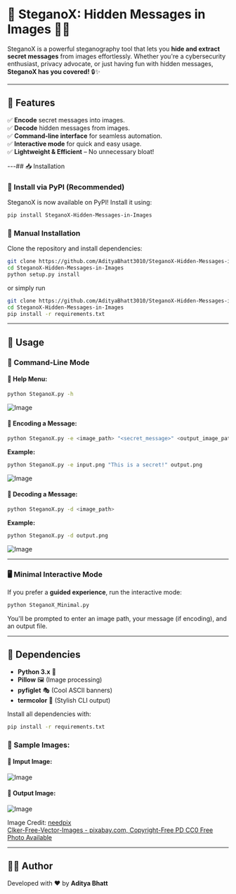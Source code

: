 # 🌟 SteganoX: Hidden Messages in Images 🕵️‍♂️

SteganoX is a powerful steganography tool that lets you **hide and extract secret messages** from images effortlessly. Whether you're a cybersecurity enthusiast, privacy advocate, or just having fun with hidden messages, **SteganoX has you covered!** 🔒✨

---
## 🚀 Features
✅ **Encode** secret messages into images. <br/>
✅ **Decode** hidden messages from images. <br/>
✅ **Command-line interface** for seamless automation. <br/>
✅ **Interactive mode** for quick and easy usage. <br/>
✅ **Lightweight & Efficient** – No unnecessary bloat! <br/>

---## 📥 Installation

### 🔹 Install via PyPI (Recommended)
SteganoX is now available on PyPI! Install it using:
```sh
pip install SteganoX-Hidden-Messages-in-Images
```

### 🔹 Manual Installation
Clone the repository and install dependencies:
```sh
git clone https://github.com/AdityaBhatt3010/SteganoX-Hidden-Messages-in-Images.git
cd SteganoX-Hidden-Messages-in-Images
python setup.py install
```
or simply run
```sh
git clone https://github.com/AdityaBhatt3010/SteganoX-Hidden-Messages-in-Images.git
cd SteganoX-Hidden-Messages-in-Images
pip install -r requirements.txt
```

---
## 🎯 Usage

### 🔹 Command-Line Mode

#### 🔎 Help Menu:
```sh
python SteganoX.py -h
```
![Image](https://github.com/user-attachments/assets/82eab841-d965-4925-b153-299d13306015) <br/>

#### 🔐 Encoding a Message:
```sh
python SteganoX.py -e <image_path> "<secret_message>" <output_image_path>
```
**Example:**
```sh
python SteganoX.py -e input.png "This is a secret!" output.png
```
![Image](https://github.com/user-attachments/assets/1c2975ea-465d-462c-920f-41052bb5cdae) <br/>

#### 🔎 Decoding a Message:
```sh
python SteganoX.py -d <image_path>
```
**Example:**
```sh
python SteganoX.py -d output.png
```
![Image](https://github.com/user-attachments/assets/2a846be8-3ad4-4f9a-a81e-9a8eb2f07a77) <br/>

---
### 🖥️ Minimal Interactive Mode
If you prefer a **guided experience**, run the interactive mode:
```sh
python SteganoX_Minimal.py
```
You'll be prompted to enter an image path, your message (if encoding), and an output file.

---
## 📌 Dependencies
- **Python 3.x** 🐍
- **Pillow** 🖼️ (Image processing)
- **pyfiglet** 🎭 (Cool ASCII banners)
- **termcolor** 🎨 (Stylish CLI output)

Install all dependencies with:
```sh
pip install -r requirements.txt
```

### 🎯 Sample Images:

#### 🔐 Imput Image:
![Image](https://github.com/user-attachments/assets/30ea5908-91c9-41c7-9012-05c8a0e7d975) <br/>

#### 🔎 Output Image:
![Image](https://github.com/user-attachments/assets/358c6782-6808-4f07-ade7-a45908b538c2) <br/>

Image Credit: [needpix](https://www.needpix.com/photo/29659/copyright-free-pd-cc0-free-music-license-symbol-free-vector-graphics-free-pictures-free-photos) <br/>
[Clker-Free-Vector-Images - pixabay.com, Copyright-Free PD CC0 Free Photo Available](https://www.needpix.com/photo/29659/copyright-free-pd-cc0-free-music-license-symbol)

---
## 👨‍💻 Author
Developed with ❤️ by **Aditya Bhatt**
